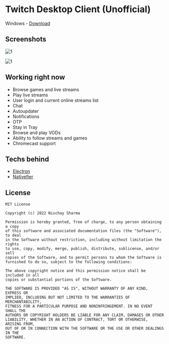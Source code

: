 # Twitch Desktop Client (Unofficial)
 
 Windows - [Download](https://github.com/nischay876/Twitch-Desktop/releases/download/v1.0.0/Twitch-1.0.0.exe)
 
 ## Screenshots

![1](https://i.imgur.com/tFmRy2H.png)

![1](https://i.imgur.com/ICK792T.png)

## Working right now
+ Browse games and live streams
+ Play live streams
+ User login and current online streams list
+ Chat
+ Autoupdater
+ Notifications
+ OTP
+ Stay in Tray
+ Browse and play VODs
+ Ability to follow streams and games
+ Chromecast support

## Techs behind
+ [Electron](http://electron.atom.io/)
+ [Nativefier](https://npmjs.org/nativefier)

## License
```
MIT License

Copyright (c) 2022 Nischay Sharma

Permission is hereby granted, free of charge, to any person obtaining a copy
of this software and associated documentation files (the "Software"), to deal
in the Software without restriction, including without limitation the rights
to use, copy, modify, merge, publish, distribute, sublicense, and/or sell
copies of the Software, and to permit persons to whom the Software is
furnished to do so, subject to the following conditions:

The above copyright notice and this permission notice shall be included in all
copies or substantial portions of the Software.

THE SOFTWARE IS PROVIDED "AS IS", WITHOUT WARRANTY OF ANY KIND, EXPRESS OR
IMPLIED, INCLUDING BUT NOT LIMITED TO THE WARRANTIES OF MERCHANTABILITY,
FITNESS FOR A PARTICULAR PURPOSE AND NONINFRINGEMENT. IN NO EVENT SHALL THE
AUTHORS OR COPYRIGHT HOLDERS BE LIABLE FOR ANY CLAIM, DAMAGES OR OTHER
LIABILITY, WHETHER IN AN ACTION OF CONTRACT, TORT OR OTHERWISE, ARISING FROM,
OUT OF OR IN CONNECTION WITH THE SOFTWARE OR THE USE OR OTHER DEALINGS IN THE
SOFTWARE.


